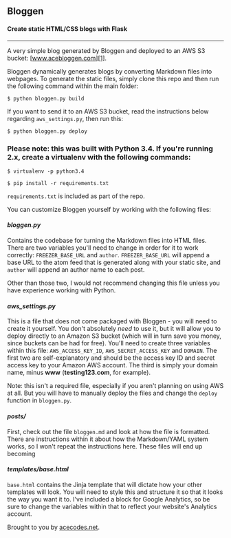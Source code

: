 ## Bloggen
#### Create static HTML/CSS blogs with Flask
----------
A very simple blog generated by Bloggen and deployed to an AWS S3 bucket: [www.acebloggen.com][1].

Bloggen dynamically generates blogs by converting Markdown files into webpages. To generate the static files, simply clone this repo and then run the following command within the main folder:

    $ python bloggen.py build

If you want to send it to an AWS S3 bucket, read the instructions below regarding <code>aws_settings.py</code>, then run this:

    $ python bloggen.py deploy

### Please note: this was built with Python 3.4. If you're running 2.x, create a virtualenv with the following commands:

    $ virtualenv -p python3.4
    
    $ pip install -r requirements.txt
    
<code>requirements.txt</code> is included as part of the repo.

You can customize Bloggen yourself by working with the following files:

#### <i>bloggen.py</i>
Contains the codebase for turning the Markdown files into HTML files. There are two variables you'll need to change in order for it to work correctly: <code>FREEZER_BASE_URL</code> and <code>author</code>.  <code>FREEZER_BASE_URL</code> will append a base URL to the atom feed that is generated along with your static site, and <code>author</code> will append an author name to each post.

Other than those two, I would not recommend changing this file unless you have experience working with Python.

#### <i>aws_settings.py</i>

This is a file that does not come packaged with Bloggen - you will need to create it yourself. You don't absolutely <i>need</i> to use it, but it will allow you to deploy directly to an Amazon S3 bucket (which will in turn save you money, since buckets can be had for free). You'll need to create three variables within this file: <code>AWS_ACCESS_KEY_ID</code>, <code>AWS_SECRET_ACCESS_KEY</code> and <code>DOMAIN</code>. The first two are self-explanatory and should be the access key ID and secret access key to your Amazon AWS account. The third is simply your domain name, minus <b>www</b> (<b>testing123.com</b>, for example).

Note: this isn't a required file, especially if you aren't planning on using AWS at all. But you will have to manually deploy the files and change the <code>deploy</code> function in <code>bloggen.py</code>.

#### <i>posts/</i>
First, check out the file <code>bloggen.md</code> and look at how the file is formatted. There are instructions within it about how the Markdown/YAML system works, so I won't repeat the instructions here. These files will end up becoming

#### <i>templates/base.html</i>

<code>base.html</code> contains the Jinja template that will dictate how your other templates will look. You will need to style this and structure it so that it looks the way you want it to. I've included a block for Google Analytics, so be sure to change the variables within that to reflect your website's Analytics account.

	    
Brought to you by [acecodes.net][2].


  [1]: http://www.acebloggen.com
  [2]: http://www.acecodes.net